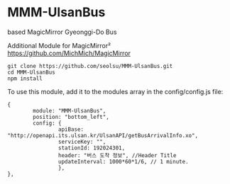 # MMM-UlsanBus
based MagicMirror Gyeonggi-Do Bus

Additional Module for MagicMirror² https://github.com/MichMich/MagicMirror

```
git clone https://github.com/seolsu/MMM-UlsanBus.git
cd MMM-UlsanBus
npm install
```

To use this module, add it to the modules array in the config/config.js file:

```
{
        module: "MMM-UlsanBus",
        position: "bottom_left",
        config: {
                apiBase: "http://openapi.its.ulsan.kr/UlsanAPI/getBusArrivalInfo.xo",
                serviceKey: "",
                stationId: 192024301, 
                header: "버스 도착 정보", //Header Title
                updateInterval: 1000*60*1/6, // 1 minute.
                },
},
```
